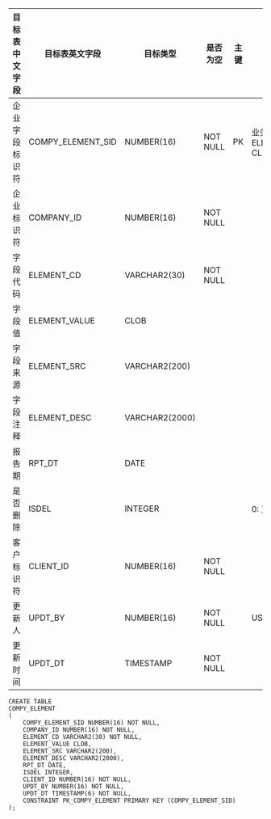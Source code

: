 <!--sec data-title="企业字段值表" data-id="section0" data-show=true ces-->

| 目标表中文字段 | 目标表英文字段           | 目标类型           | 是否为空     | 主键   | 说明                                       |
| ------- | ----------------- | -------------- | -------- | ---- | ---------------------------------------- |
| 企业字段标识符 | COMPY_ELEMENT_SID | NUMBER(16)     | NOT NULL | PK   | 业务主键：COMPANY_ID, ELEMENT_CD, RPT_DT, CLIENT_ID |
| 企业标识符   | COMPANY_ID        | NUMBER(16)     | NOT NULL |      |                                          |
| 字段代码    | ELEMENT_CD        | VARCHAR2(30)   | NOT NULL |      |                                          |
| 字段值     | ELEMENT_VALUE     | CLOB           |          |      |                                          |
| 字段来源    | ELEMENT_SRC       | VARCHAR2(200)  |          |      |                                          |
| 字段注释    | ELEMENT_DESC      | VARCHAR2(2000) |          |      |                                          |
| 报告期     | RPT_DT            | DATE           |          |      |                                          |
| 是否删除    | ISDEL             | INTEGER        |          |      | 0: 正常 ;  1: 删除                           |
| 客户标识符   | CLIENT_ID         | NUMBER(16)     | NOT NULL |      |                                          |
| 更新人     | UPDT_BY           | NUMBER(16)     | NOT NULL |      | USER_BASICINFO.USER_ID                   |
| 更新时间    | UPDT_DT           | TIMESTAMP      | NOT NULL |      |                                          |

<!--endsec-->

<!--sec data-title="DDL" data-id="section1" data-show=true ces-->

    CREATE TABLE
    COMPY_ELEMENT
    (
        COMPY_ELEMENT_SID NUMBER(16) NOT NULL,
        COMPANY_ID NUMBER(16) NOT NULL,
        ELEMENT_CD VARCHAR2(30) NOT NULL,
        ELEMENT_VALUE CLOB,
        ELEMENT_SRC VARCHAR2(200),
        ELEMENT_DESC VARCHAR2(2000),
        RPT_DT DATE,
        ISDEL INTEGER,
        CLIENT_ID NUMBER(16) NOT NULL,
        UPDT_BY NUMBER(16) NOT NULL,
        UPDT_DT TIMESTAMP(6) NOT NULL,
        CONSTRAINT PK_COMPY_ELEMENT PRIMARY KEY (COMPY_ELEMENT_SID)
    );
<!--endsec-->
